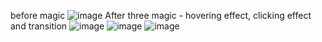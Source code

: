 before magic
![image](https://github.com/user-attachments/assets/e27c0305-0d68-42fe-b8f8-2ac8163a8043)
After three magic - hovering effect, clicking effect and transition
![image](https://github.com/user-attachments/assets/2fab2f2b-5426-4817-82ab-0418bd5994d4)
![image](https://github.com/user-attachments/assets/f7e1e12f-364e-4c58-a793-eef3f87f69ae)
![image](https://github.com/user-attachments/assets/67c4c9f1-1ce9-4bb0-84e4-5b99de88ae31)

